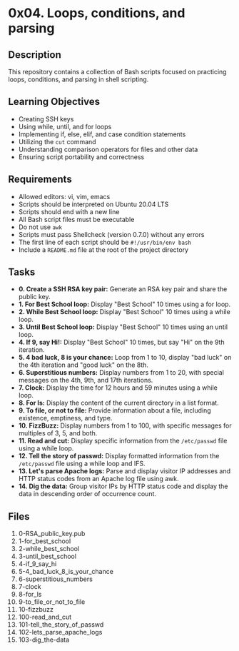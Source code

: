 # 0x04. Loops, conditions, and parsing

## Description
This repository contains a collection of Bash scripts focused on practicing loops, conditions, and parsing in shell scripting.

## Learning Objectives
- Creating SSH keys
- Using while, until, and for loops
- Implementing if, else, elif, and case condition statements
- Utilizing the `cut` command
- Understanding comparison operators for files and other data
- Ensuring script portability and correctness

## Requirements
- Allowed editors: vi, vim, emacs
- Scripts should be interpreted on Ubuntu 20.04 LTS
- Scripts should end with a new line
- All Bash script files must be executable
- Do not use `awk`
- Scripts must pass Shellcheck (version 0.7.0) without any errors
- The first line of each script should be `#!/usr/bin/env bash`
- Include a `README.md` file at the root of the project directory

## Tasks
- **0. Create a SSH RSA key pair:** Generate an RSA key pair and share the public key.
- **1. For Best School loop:** Display "Best School" 10 times using a for loop.
- **2. While Best School loop:** Display "Best School" 10 times using a while loop.
- **3. Until Best School loop:** Display "Best School" 10 times using an until loop.
- **4. If 9, say Hi!:** Display "Best School" 10 times, but say "Hi" on the 9th iteration.
- **5. 4 bad luck, 8 is your chance:** Loop from 1 to 10, display "bad luck" on the 4th iteration and "good luck" on the 8th.
- **6. Superstitious numbers:** Display numbers from 1 to 20, with special messages on the 4th, 9th, and 17th iterations.
- **7. Clock:** Display the time for 12 hours and 59 minutes using a while loop.
- **8. For ls:** Display the content of the current directory in a list format.
- **9. To file, or not to file:** Provide information about a file, including existence, emptiness, and type.
- **10. FizzBuzz:** Display numbers from 1 to 100, with specific messages for multiples of 3, 5, and both.
- **11. Read and cut:** Display specific information from the `/etc/passwd` file using a while loop.
- **12. Tell the story of passwd:** Display formatted information from the `/etc/passwd` file using a while loop and IFS.
- **13. Let's parse Apache logs:** Parse and display visitor IP addresses and HTTP status codes from an Apache log file using awk.
- **14. Dig the data:** Group visitor IPs by HTTP status code and display the data in descending order of occurrence count.

## Files
1. 0-RSA_public_key.pub
2. 1-for_best_school
3. 2-while_best_school
4. 3-until_best_school
5. 4-if_9_say_hi
6. 5-4_bad_luck_8_is_your_chance
7. 6-superstitious_numbers
8. 7-clock
9. 8-for_ls
10. 9-to_file_or_not_to_file
11. 10-fizzbuzz
12. 100-read_and_cut
13. 101-tell_the_story_of_passwd
14. 102-lets_parse_apache_logs
15. 103-dig_the-data
